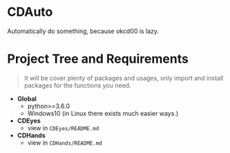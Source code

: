 # CDAuto
Automatically do something, because okcd00 is lazy.


# Project Tree and Requirements
> It will be cover plenty of packages and usages,
> only import and install packages for the functions you need.

+ **Global**
  + python>=3.6.0
  + Windows10 (in Linux there exists much easier ways.)
+ **CDEyes**
  + view in `CDEyes/README.md`
+ **CDHands**
  + view in `CDHands/README.md`
